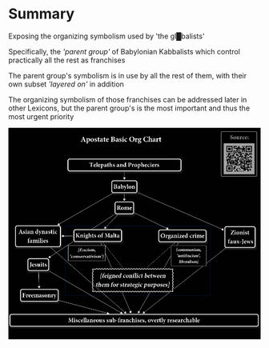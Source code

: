 # Summary

Exposing the organizing symbolism used by 'the gl█balists'

Specifically, the *'parent group'* of Babylonian Kabbalists which control practically all the rest as franchises

The parent group's symbolism is in use by all the rest of them, with their own subset *'layered on'* in addition

The organizing symbolism of those franchises can be addressed later in other Lexicons, but the parent group's is the most important and thus the most urgent priority

![](/img/ApostateOrgChart.png)